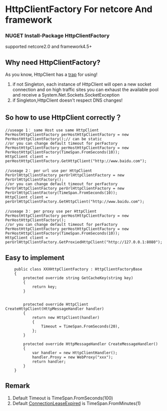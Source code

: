 # HttpClientFactory For netcore And framework
### NUGET Install-Package HttpClientFactory

supported netcore2.0 and framework4.5+

## Why need HttpClientFactory?

As you know, HttpClient has a [trap](https://aspnetmonsters.com/2016/08/2016-08-27-httpclientwrong/) for using!

1. if not Singleton,
each instance of HttpClient will open a new socket connection 
and on  high traffic sites you can exhaust the available pool and receive a System.Net.Sockets.SocketException
2. if Singleton,HttpClient doesn't respect DNS changes!


## So how to use HttpClient correctly？

```
//useage 1： same Host use same HttpClient
PerHostHttpClientFactory perHostHttpClientFactory = new PerHostHttpClientFactory();// can be static
//or you can change default timeout for perFactory
PerHostHttpClientFactory perHostHttpClientFactory = new PerHostHttpClientFactory(TimeSpan.FromSeconds(10));
HttpClient client = perHostHttpClientFactory.GetHttpClient("http://www.baidu.com");

//useage 2： per url use per HttpClient
PerUrlHttpClientFactory perUrlHttpClientFactory = new PerUrlHttpClientFactory();
//or you can change default timeout for perFactory
PerUrlHttpClientFactory perUrlHttpClientFactory = new PerUrlHttpClientFactory(TimeSpan.FromSeconds(10));
HttpClient client = perUrlHttpClientFactory.GetHttpClient("http://www.baidu.com");

//useage 3： per proxy use per HttpClient
PerHostHttpClientFactory perHostHttpClientFactory = new PerHostHttpClientFactory();
//or you can change default timeout for perFactory
PerHostHttpClientFactory perHostHttpClientFactory = new PerHostHttpClientFactory(TimeSpan.FromSeconds(10));
HttpClient client = perUrlHttpClientFactory.GetProxiedHttpClient("http://127.0.0.1:8080");
```

## Easy to implement
```
	public class XXXHttpClientFactory : HttpClientFactoryBase
    {
        protected override string GetCacheKey(string key)
        {
            return key;
        }
				
				
		protected override HttpClient CreateHttpClient(HttpMessageHandler handler)
        {
            return new HttpClient(handler)
            {
                Timeout = TimeSpan.FromSeconds(20),
            };
        }

        protected override HttpMessageHandler CreateMessageHandler()
        {
            var handler = new HttpClientHandler();
            handler.Proxy = new WebProxy("xxx");
            return handler;
        }
    }
```

## Remark
1. Default Timeout is TimeSpan.FromSeconds(100)
2. Default [ConnectionLeaseExpired](http://byterot.blogspot.com/2016/07/singleton-httpclient-dns.html) is TimeSpan.FromMinutes(1)
